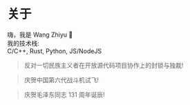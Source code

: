 # 关于
嗨，我是 Wang Zhiyu 👋  
我的技术栈:  
C/C++, Rust, Python, JS/NodeJS

> 反对一切民族主义者在开放源代码项目协作上的封锁与独裁!

> 庆贺中国第六代战斗机试飞!  

> 庆贺毛泽东同志 131 周年诞辰!  
